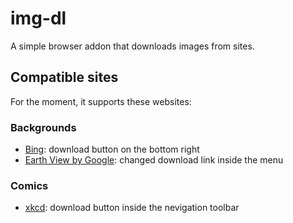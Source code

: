 # img-dl

A simple browser addon that downloads images from sites.

## Compatible sites

For the moment, it supports these websites:

### Backgrounds

- [Bing](https://www.bing.com): download button on the bottom right
- [Earth View by Google](https://earthview.withgoogle.com): changed download link inside the menu

### Comics

- [xkcd](https://xkcd.com): download button inside the nevigation toolbar
